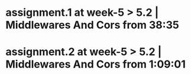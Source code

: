 # assignment.1 at week-5 > 5.2 | Middlewares And Cors from 38:35 
# assignment.2 at week-5 > 5.2 | Middlewares And Cors from 1:09:01 